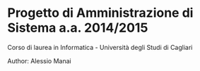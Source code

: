 # Progetto di Amministrazione di Sistema a.a. 2014/2015 #
Corso di laurea in Informatica - Università degli Studi di Cagliari

Author: Alessio Manai